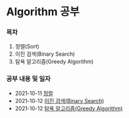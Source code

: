 # Algorithm 공부 

### 목차

1. 정렬(Sort)
2. 이진 검색(Binary Search)
3. 탐욕 알고리즘(Greedy Algorithm)


### 공부 내용 및 일자 

- 2021-10-11 [정렬](./sort/README.md)
- 2021-10-12 [이진 검색(Binary Search)](./binarySearch/README.md)
- 2021-10-12 [탐욕 알고리즘(Greedy Algorithm)](./greedyAlgorithm/README.md)

